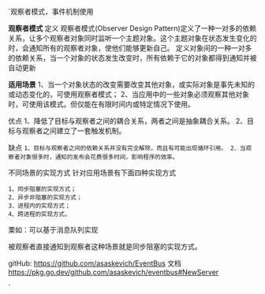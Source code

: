 `观察者模式，事件机制使用

**观察者模式**
定义
观察者模式(Observer Design Pattern)定义了一种一对多的依赖关系，让多个观察者对象同时监听一个主题对象。这个主题对象在状态发生变化的时，会通知所有的观察者对象，使他们能够更新自己。
定义对象间的一种一对多的依赖关系，当一个对象的状态发生改变时，所有依赖于它的对象都得到通知并被自动更新

**适用场景**
1、当一个对象状态的改变需要改变其他对象，或实际对象是事先未知的或动态变化的，可使用观察者模式；
2、当应用中的一些对象必须观察其他对象时，可使用该模式。但仅能在有限时间内或特定情况下使用。

优点
1、降低了目标与观察者之间的耦合关系，两者之间是抽象耦合关系。
2、目标与观察者之间建立了一套触发机制。

缺点
`1、目标与观察者之间的依赖关系并没有完全解除，而且有可能出现循环引用。
2、当观察者对象很多时，通知的发布会花费很多时间，影响程序的效率。
`

不同场景的实现方式
针对应用场景有下面四种实现方式

    1、同步阻塞的实现方式；
    2、异步非阻塞的实现方式；
    3、进程内的实现方式；
    4、跨进程的实现方式。

栗如：可以基于消息队列实现

被观察者直接通知到观察者这种场景就是同步阻塞的实现方式。


gitHub: https://github.com/asaskevich/EventBus
文档
https://pkg.go.dev/github.com/asaskevich/eventbus#NewServer


`